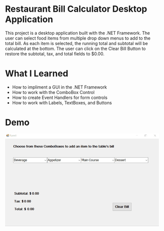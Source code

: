 # Restaurant Bill Calculator Desktop Application 
This project is a desktop application built with the .NET Framework. The user can select food items from multiple drop down menus to add to the total bill. As each item is selected, the running total and subtotal will be calculated at the bottom. The user can click on the Clear Bill Button to restore the subtotal, tax, and total fields to $0.00.

# What I Learned
* How to impliment a GUI in the .NET Framework
* How to work with the ComboBox Control
* How to create Event Handlers for form controls
* How to work with Labels, TextBoxes, and Buttons

# Demo

![App Demo](demo/demo.gif)

